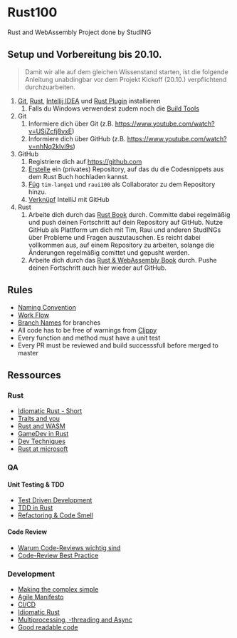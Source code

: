 # Rust100
Rust and WebAssembly Project done by StudING

## Setup und Vorbereitung bis 20.10.
> Damit wir alle auf dem gleichen Wissenstand starten, ist die folgende Anleitung unabdingbar vor dem Projekt Kickoff (20.10.) verpflichtend durchzuarbeiten. 

1. [Git](https://git-scm.com/downloads), [Rust](https://www.rust-lang.org/tools/install), [Intellij IDEA](https://www.jetbrains.com/de-de/idea/download/) und [Rust Plugin](https://intellij-rust.github.io/) installieren
   1. Falls du Windows verwendest zudem noch die [Build Tools](https://visualstudio.microsoft.com/thank-you-downloading-visual-studio/?sku=BuildTools&rel=16)
2. Git
   1. Informiere dich über Git (z.B. https://www.youtube.com/watch?v=USjZcfj8yxE)
   2. Informiere dich über GitHub (z.B. https://www.youtube.com/watch?v=nhNq2kIvi9s)
3. GitHub
   1. Registriere dich auf https://github.com
   2. [Erstelle](https://docs.github.com/en/enterprise/2.13/user/articles/creating-a-new-repository) ein (privates) Repository, auf das du die Codesnippets aus dem Rust Buch hochladen kannst.
   3. [Füg](https://help.github.jp/enterprise/2.11/user/articles/inviting-collaborators-to-a-personal-repository/) `tim-lange1` und `raui100` als Collaborator zu dem Repository hinzu.
   4. [Verknüpf](https://www.jetbrains.com/help/idea/github.html) IntelliJ mit GitHub 
4. Rust
   1. Arbeite dich durch das [Rust Book](https://doc.rust-lang.org/book/) durch. Committe dabei regelmäßig und push deinen Fortschritt auf dein Repository auf GitHub. Nutze GitHub als Plattform um dich mit Tim, Raui und anderen StudINGs über Probleme und Fragen auszutauschen.
      Es reicht dabei vollkommen aus, auf einem Repository zu arbeiten, solange die Änderungen regelmäßig comittet und gepusht werden.
   2. Arbeite dich durch das [Rust & WebAssembly Book](https://rustwasm.github.io/docs/book/) durch. Pushe deinen Fortschritt auch hier wieder auf GitHub.


## Rules
- [Naming Convention](https://doc.rust-lang.org/1.0.0/style/style/naming/README.html)
- [Work Flow](https://guides.github.com/introduction/flow/)
- [Branch Names](https://deepsource.io/blog/git-branch-naming-conventions/) for branches
- All code has to be free of warnings from [Clippy](https://github.com/rust-lang/rust-clippy)
- Every function and method must have a unit test
- Every PR must be reviewed and build successsfull before merged to master


## Ressources
### Rust
- [Idiomatic Rust - Short](https://www.youtube.com/watch?v=0zOg8_B71gE)
- [Traits and you](https://www.youtube.com/watch?v=grU-4u0Okto)
- [Rust and WASM](https://www.youtube.com/watch?v=CMB6AlE1QuI)
- [GameDev in Rust](https://www.youtube.com/watch?v=aKLntZcp27M)
- [Dev Techniques](https://www.youtube.com/watch?v=vqavdUGKeb4)
- [Rust at microsoft](https://www.youtube.com/watch?v=NQBVUjdkLAA)

### QA
#### Unit Testing & TDD
- [Test Driven Development](https://www.youtube.com/watch?v=ILGV5uIKjuI)
- [TDD in Rust](https://www.youtube.com/watch?v=2vBQFIWl36k)
- [Refactoring & Code Smell](https://www.youtube.com/watch?v=D4auWwMsEnY)
#### Code Review
- [Warum Code-Reviews wichtig sind](https://www.atlassian.com/de/agile/software-development/code-reviews)
- [Code-Review Best Practice](https://www.youtube.com/watch?v=a9_0UUUNt-Y)

### Development
- [Making the complex simple](https://www.youtube.com/watch?v=Uwuv05aZ6ug&feature=youtu.be)
- [Agile Manifesto](https://www.atlassian.com/de/agile/manifesto)
- [CI/CD](https://www.atlassian.com/de/continuous-delivery)
- [Idiomatic Rust](https://github.com/mre/idiomatic-rust)
- [Multiprocessing, -threading and Async](https://www.youtube.com/watch?v=9zinZmE3Ogk)
- [Good readable code](https://www.youtube.com/watch?v=wf-BqAjZb8M)
